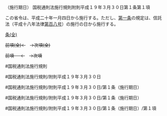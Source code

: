 （施行期日）
国税通則法施行規則附則平成１９年３月３０日第１条第１項

この省令は、平成二十年一月四日から施行する。ただし、[第一条](国税通則法施行規則附則平成１９年３月３０日第１条第１項)の規定は、信託法（平成十八年法律[第百八号](国税通則法施行規則附則平成１９年３月３０日第１条第１項第１０８号)）の施行の日から施行する。

[条(全)](国税通則法施行規則附則平成１９年３月３０日第１条_.md)

~~前項(全)←~~　~~→次項(全)~~

~~前項 　 ←~~　~~→次項~~



#国税通則法施行規則

#国税通則法施行規則/附則平成１９年３月３０日

#国税通則法施行規則/附則平成１９年３月３０日/第１条（施行期日）

#国税通則法施行規則/附則平成１９年３月３０日/第１条（施行期日）

#国税通則法施行規則/附則平成１９年３月３０日/第１条（施行期日）/第１項

